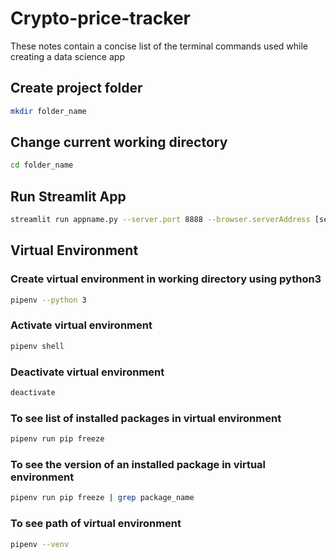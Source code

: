 # Crypto-price-tracker
These notes contain a concise list of the terminal commands used while creating a data science app 
## Create project folder
```bash
mkdir folder_name
```

## Change current working directory
```bash
cd folder_name
```

## Run Streamlit App
```bash
streamlit run appname.py --server.port 8888 --browser.serverAddress [server address]
```

## Virtual Environment

### Create virtual environment in working directory using python3
```bash
pipenv --python 3
```

### Activate virtual environment
```bash
pipenv shell
```

### Deactivate virtual environment
```bash
deactivate
```

### To see list of installed packages in virtual environment
```bash
pipenv run pip freeze
```

### To see the version of an installed package in virtual environment
```bash
pipenv run pip freeze | grep package_name
```

### To see path of virtual environment
```bash
pipenv --venv
```

